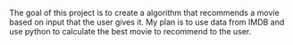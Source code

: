 The goal of this project is to create a algorithm that recommends a movie based on input that the user gives it. My plan is to use data from IMDB and use python to calculate the best movie to recommend to the user.
